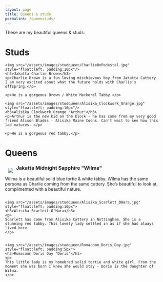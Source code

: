 ```yaml
---
layout: page
title: Queens & studs
permalink: /queenstuds/
---
```

These are my beautiful queens & studs:

<div class="notice--info">
    <h1>Studs</h1>
</div>

<div class="notice">
        
    <img src="/assets/images/studqueen/CharlieOnPedestal.jpg" style="float:left; padding:10px"/>
    <h3>Jakatta Charlie Brown</h3>
    <p>Charlie Brown is a fun loving mischievous boy from Jakatta Cattery. I am very excited about what the future holds with Charlie’s offspring.</p>
    
    <p>He is a gorgeous Brown / White Mackerel Tabby.</p>
</div>

<div style="clear:both"></div>

<div class="notice">
        
    <img src="/assets/images/studqueen/Alisika_Clockwork_Orange.jpg" style="float:left; padding:10px"/>
    <h3>Alisika Clockwork Orange "Arthur"</h3>
    <p>Arthur is the new kid on the block - he has come from my very good friend Alison Blades - Alisika Maine Coons. Can't wait to see how this lad matures. </p>
    
    <p>He is a gorgeous red tabby.</p>
</div>

<div style="clear:left"></div>

<div class="notice--danger">
    <h1>Queens</h1>
</div>

<div class="notice">
    <img src="/assets/images/gallery/Jakatta_minight_sapphire330x480.png" style="float:left; padding:10px">
    <h3>Jakatta Midnight Sapphire "Wilma"</h3>    
    <p>
    Wilma is a beautiful solid blue tortie & white tabby. Wilma has the same persona as Charlie coming from the same cattery. She’s beautiful to look at, complimented with a beautiful nature.
    </p>
</div>

<div style="clear:both"></div>

<div class="notice">
    
    <img src="/assets/images/studqueen/Alisika_Scarlett_OHara.jpg" style="float:left; padding:10px">
    <h3>Alisika Scarlett O'Hara</h3>    
    <p>
    Scarlett has come from Alisika Cattery in Nottingham. She is a stunning red tabby. This lovely lady settled in as if she had always lived here.
    </p>
</div>


<div style="clear:both"></div>

<div class="notice">
    
    <img src="/assets/images/studqueen/Romacoon_Doris_Day.jpg" style="float:left; padding:5px">
    <h3>Romacoon Doris Day "Doris"</h3>
    <p>
    This little lady is my homebred solid tortie and white girl. From the moment she was born I knew she would stay - Doris is the daughter of Wilma.
    </p>
</div>

<div style="clear:both"></div>
